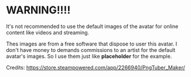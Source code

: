 # WARNING!!!!

It's not recommended to use the default images of the avatar for online content like videos and streaming.

Thes images are from a free software that dispose to user this avatar. I don't have money to demands commissions to an artist for the default avatar's images. So I use them just like **placeholder** for the example.

Credits: https://store.steampowered.com/app/2266940/PngTuber_Maker/